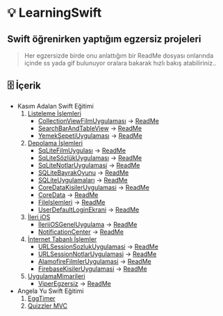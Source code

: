 # 💡 LearningSwift
## Swift öğrenirken yaptığım egzersiz projeleri
> Her egzersizde birde onu anlattığım bir ReadMe dosyası onlarında içinde ss yada gif bulunuyor oralara bakarak hızlı bakış atabiliriniz..



## 🗄 İçerik

- Kasım Adalan Swift Eğitimi	
	1. [Listeleme İşlemleri](https://github.com/yasinozmeen/LearningSwift/tree/main/KasımAdalanSwiftKursu/1-Listelemeİşlemleri)
	    - [CollectionViewFilmUygulaması](https://github.com/yasinozmeen/LearningSwift/blob/main/KasımAdalanSwiftKursu/1-Listelemeİşlemleri/√CollectionViewFilmUygulamasi) -> [ReadMe](https://github.com/yasinozmeen/LearningSwift/blob/main/KasımAdalanSwiftKursu/1-Listelemeİşlemleri/√CollectionViewFilmUygulamasi/40README.md)
	    - [SearchBarAndTableView](https://github.com/yasinozmeen/LearningSwift/blob/main/KasımAdalanSwiftKursu/1-Listelemeİşlemleri/√SearchBarANDTableView) -> [ReadMe](https://github.com/yasinozmeen/LearningSwift/blob/main/KasımAdalanSwiftKursu/1-Listelemeİşlemleri/√SearchBarANDTableView/41readME.md)
	    - [YemekSepetiUygulaması](https://github.com/yasinozmeen/LearningSwift/blob/main/KasımAdalanSwiftKursu/1-Listelemeİşlemleri/√YemekSepetiUygulaması) -> [ReadMe](https://github.com/yasinozmeen/LearningSwift/blob/main/KasımAdalanSwiftKursu/1-Listelemeİşlemleri/√YemekSepetiUygulaması/37ReadME.md)
	2. [Depolama İşlemleri](https://github.com/yasinozmeen/LearningSwift/blob/main/KasımAdalanSwiftKursu/2-Depolamaİşlemleri)
	    - [SqLiteFilmUygulası](https://github.com/yasinozmeen/LearningSwift/tree/main/KasımAdalanSwiftKursu/2-Depolamaİşlemleri/FilmUygulaması) -> [ReadMe](https://github.com/yasinozmeen/LearningSwift/blob/main/KasımAdalanSwiftKursu/2-Depolamaİşlemleri/FilmUygulaması/readMe.md)
	    - [SqLiteSözlükUygulaması](https://github.com/yasinozmeen/LearningSwift/blob/main/KasımAdalanSwiftKursu/2-Depolamaİşlemleri/SozlukUygulaması) -> [ReadMe](https://github.com/yasinozmeen/LearningSwift/blob/main/KasımAdalanSwiftKursu/2-Depolamaİşlemleri/SozlukUygulaması/readMe.md)    
	    - [SqLiteNotlarUygulamasi](https://github.com/yasinozmeen/LearningSwift/blob/main/KasımAdalanSwiftKursu/2-Depolamaİşlemleri/notUygulamasi) -> [ReadMe](https://github.com/yasinozmeen/LearningSwift/blob/main/KasımAdalanSwiftKursu/2-Depolamaİşlemleri/notUygulamasi/readMe.md)
	    - [SQLiteBayrakOyunu](https://github.com/yasinozmeen/LearningSwift/blob/main/KasımAdalanSwiftKursu/2-Depolamaİşlemleri/√BayrakUygulamasi) -> [ReadMe](https://github.com/yasinozmeen/LearningSwift/blob/main/KasımAdalanSwiftKursu/2-Depolamaİşlemleri/√BayrakUygulamasi/47readMe.md)
	    - [SQLiteUygulamaları](https://github.com/yasinozmeen/LearningSwift/blob/main/KasımAdalanSwiftKursu/2-Depolamaİşlemleri/√SQLiteUygulamalari) -> [ReadMe](https://github.com/yasinozmeen/LearningSwift/blob/main/KasımAdalanSwiftKursu/2-Depolamaİşlemleri/√SQLiteUygulamalari/46ReadME.md)
	    - [CoreDataKisilerUygulamasi](https://github.com/yasinozmeen/LearningSwift/blob/main/KasımAdalanSwiftKursu/2-Depolamaİşlemleri/√CoreDataKisilerUygulaması) -> [ReadMe](https://github.com/yasinozmeen/LearningSwift/blob/main/KasımAdalanSwiftKursu/2-Depolamaİşlemleri/√CoreDataKisilerUygulaması/45ReadMe.md)
	    - [CoreData](https://github.com/yasinozmeen/LearningSwift/tree/main/KasımAdalanSwiftKursu/2-Depolamaİşlemleri/√ToDoFilm) -> [ReadMe](https://github.com/yasinozmeen/LearningSwift/blob/main/KasımAdalanSwiftKursu/2-Depolamaİşlemleri/√ToDoFilm/ReadMe.md)
	    - [FileIslemleri](https://github.com/yasinozmeen/LearningSwift/blob/main/KasımAdalanSwiftKursu/2-Depolamaİşlemleri/√FileIslemleri) -> [ReadMe](https://github.com/yasinozmeen/LearningSwift/blob/main/KasımAdalanSwiftKursu/2-Depolamaİşlemleri/√FileIslemleri/44ReadMe.md)
	    - [UserDefaultLoginEkrani](https://github.com/yasinozmeen/LearningSwift/blob/main/KasımAdalanSwiftKursu/2-Depolamaİşlemleri/√LoginEkraniUserDefault) -> [ReadMe](https://github.com/yasinozmeen/LearningSwift/blob/main/KasımAdalanSwiftKursu/2-Depolamaİşlemleri/√LoginEkraniUserDefault/43readMe.md)
	3. [İleri iOS](https://github.com/yasinozmeen/LearningSwift/blob/main/KasımAdalanSwiftKursu/3-İleriIOS)
	    - [İleriiOSGenelUygulama](https://github.com/yasinozmeen/LearningSwift/blob/main/KasımAdalanSwiftKursu/3-İleriIOS/IleriiOSGenelUygulama) -> [ReadMe](https://github.com/yasinozmeen/LearningSwift/blob/main/KasımAdalanSwiftKursu/3-İleriIOS/IleriiOSGenelUygulama/readMe.md)
	    - [NotificationCenter](https://github.com/yasinozmeen/LearningSwift/blob/main/KasımAdalanSwiftKursu/3-İleriIOS/NotificationCenterGiris) -> [ReadMe](https://github.com/yasinozmeen/LearningSwift/blob/main/KasımAdalanSwiftKursu/3-İleriIOS/NotificationCenterGiris/README.md)
	4. [İnternet Tabanlı İşlemler](https://github.com/yasinozmeen/LearningSwift/blob/main/KasımAdalanSwiftKursu/4-InternetTabanliIslemler)
	    - [URLSessionSozlukUygulamasi](https://github.com/yasinozmeen/LearningSwift/blob/main/KasımAdalanSwiftKursu/4-InternetTabanliIslemler/URLSessionSozlukUygulamasi) -> [ReadMe](https://github.com/yasinozmeen/LearningSwift/blob/main/KasımAdalanSwiftKursu/4-InternetTabanliIslemler/URLSessionSozlukUygulamasi/README.md)
	    - [URLSessionNotlarUygulamasi](https://github.com/yasinozmeen/LearningSwift/blob/main/KasımAdalanSwiftKursu/4-InternetTabanliIslemler/URLSessionNotlarUygulamasi) -> [ReadMe](https://github.com/yasinozmeen/LearningSwift/blob/main/KasımAdalanSwiftKursu/4-InternetTabanliIslemler/URLSessionNotlarUygulamasi/README.md)
	    - [AlamofireFilmlerUygulamasi](https://github.com/yasinozmeen/LearningSwift/blob/main/KasımAdalanSwiftKursu/4-InternetTabanliIslemler/AlamofireFilmlerUygulaması) -> [ReadMe](https://github.com/yasinozmeen/LearningSwift/blob/main/KasımAdalanSwiftKursu/4-InternetTabanliIslemler/AlamofireFilmlerUygulaması/README.md)
	    - [FirebaseKisilerUygulamasi](https://github.com/yasinozmeen/LearningSwift/blob/main/KasımAdalanSwiftKursu/4-InternetTabanliIslemler/FirebaseKisilerUygulamasi) -> [ReadMe](https://github.com/yasinozmeen/LearningSwift/blob/main/KasımAdalanSwiftKursu/4-InternetTabanliIslemler/FirebaseKisilerUygulamasi/README.md)
	4. [UygulamaMimarileri](https://github.com/yasinozmeen/LearningSwift/blob/main/KasımAdalanSwiftKursu/5-UygulamaMimarileri)
	    - [ViperEgzersiz](https://github.com/yasinozmeen/LearningSwift/blob/main/KasımAdalanSwiftKursu/5-UygulamaMimarileri/ViperEgzersiz) -> [ReadMe](https://github.com/yasinozmeen/LearningSwift/blob/main/KasımAdalanSwiftKursu/5-UygulamaMimarileri/ViperEgzersiz/readme.md)
- Angela Yu Swift Eğitimi
	1. [EggTimer](https://github.com/yasinozmeen/LearningSwift/tree/main/Angela%20Yu/EggTimer-iOS13-master)
	2. [Quizzler MVC](https://github.com/yasinozmeen/LearningSwift/tree/main/Angela%20Yu/Quizzler-MVC)
